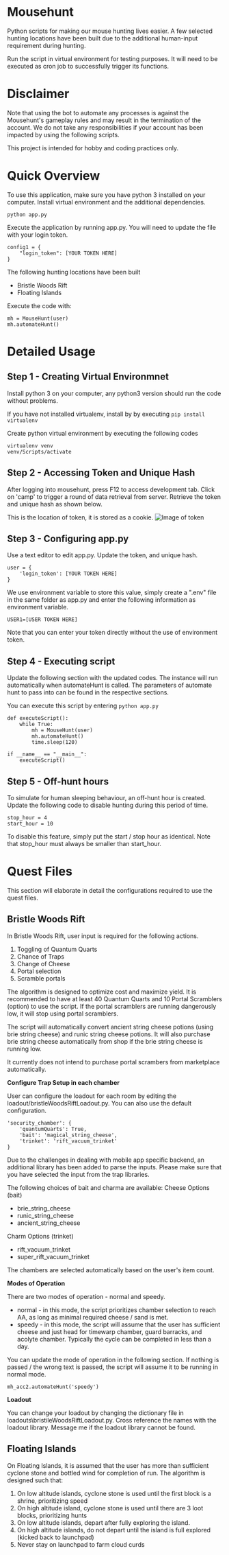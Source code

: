# Mousehunt

Python scripts for making our mouse hunting lives easier. A few selected hunting locations have been built due to the additional human-input requirement during hunting.

Run the script in virtual environment for testing purposes. It will need to be executed as cron job to successfully trigger its functions. 

# Disclaimer

Note that using the bot to automate any processes is against the Mousehunt's gameplay rules and may result in the termination of the account. We do not take any responsibilities if your account has been impacted by using the following scripts.

This project is intended for hobby and coding practices only.

# Quick Overview

To use this application, make sure you have python 3 installed on your computer. Install virtual environment and the additional dependencies.

```
python app.py
```

Execute the application by running app.py. You will need to update the file with your login token.

```
config1 = {
    "login_token": [YOUR TOKEN HERE]
}

```

The following hunting locations have been built

-   Bristle Woods Rift
-   Floating Islands

Execute the code with:

```
mh = MouseHunt(user)
mh.automateHunt()

```

# Detailed Usage

## Step 1 - Creating Virtual Environmnet

Install python 3 on your computer, any python3 version should run the code without problems.

If you have not installed virtualenv, install by by executing `pip install virtualenv`

Create python virtual environment by executing the following codes

```
virtualenv venv
venv/Scripts/activate

```

## Step 2 - Accessing Token and Unique Hash

After logging into mousehunt, press F12 to access development tab. Click on 'camp' to trigger a round of data retrieval from server. Retrieve the token and unique hash as shown below.

This is the location of token, it is stored as a cookie.
![Image of token](https://raw.githubusercontent.com/howardlhw/Mousehunt/master/images/token.png)

## Step 3 - Configuring app.py

Use a text editor to edit app.py. Update the token, and unique hash.

```
user = {
    'login_token': [YOUR TOKEN HERE]
}
```

We use environment variable to store this value, simply create a ".env" file in the same folder as app.py and enter the following information as environment variable. 

```
USER1=[USER TOKEN HERE]
```

Note that you can enter your token directly without the use of environment token.

## Step 4 - Executing script

Update the following section with the updated codes. The instance will run automatically when automateHunt is called. The parameters of automate hunt to pass into can be found in the respective sections.

You can execute this script by entering `python app.py`

```
def executeScript():
    while True:
        mh = MouseHunt(user)
        mh.automateHunt()
        time.sleep(120)

if __name__ == "__main__":
    executeScript()
```

## Step 5 - Off-hunt hours

To simulate for human sleeping behaviour, an off-hunt hour is created. Update the following code to disable hunting during this period of time.

```
stop_hour = 4
start_hour = 10
```

To disable this feature, simply put the start / stop hour as identical. Note that stop_hour must always be smaller than start_hour.


# Quest Files

This section will elaborate in detail the configurations required to use the quest files.


## Bristle Woods Rift

In Bristle Woods Rift, user input is required for the following actions.

1. Toggling of Quantum Quarts
2. Chance of Traps
3. Change of Cheese
4. Portal selection
5. Scramble portals

The algorithm is designed to optimize cost and maximize yield. It is recommended to have at least 40 Quantum Quarts and 10 Portal Scramblers (option) to use the script. If the portal scramblers are running dangerously low, it will stop using portal scramblers.

The script will automatically convert ancient string cheese potions (using brie string cheese) and runic string cheese potions. It will also purchase brie string cheese automatically from shop if the brie string cheese is running low.

It currently does not intend to purchase portal scrambers from marketplace automatically.

**Configure Trap Setup in each chamber**

User can configure the loadout for each room by editing the loadout/bristleWoodsRiftLoadout.py. You can also use the default configuration.

```
'security_chamber': {
    'quantumQuarts': True,
    'bait': 'magical_string_cheese',
    'trinket': 'rift_vacuum_trinket'
}
```

Due to the challenges in dealing with mobile app specific backend, an additional library has been added
to parse the inputs. Please make sure that you have selected the input from the trap libraries. 

The following choices of bait and charma are available:
Cheese Options (bait)

-   brie_string_cheese
-   runic_string_cheese
-   ancient_string_cheese

Charm Options (trinket)

-   rift_vacuum_trinket
-   super_rift_vacuum_trinket

The chambers are selected automatically based on the user's item count.

**Modes of Operation**

There are two modes of operation - normal and speedy.

- normal - in this mode, the script prioritizes chamber selection to reach AA, as long as minimal required cheese / sand is met.
- speedy - in this mode, the script will assume that the user has sufficient cheese and just head for timewarp chamber, guard barracks, and acolyte chamber. Typically the cycle can be completed in less than a day.

You can update the mode of operation in the following section. If nothing is passed / the wrong text is passed, the script will assume it to be running in normal mode.

```
mh_acc2.automateHunt('speedy')

```

**Loadout**

You can change your loadout by changing the dictionary file in loadouts\bristileWoodsRiftLoadout.py. Cross reference the names with the loadout library. Message me if the loadout library cannot be found. 

## Floating Islands

On Floating Islands, it is assumed that the user has more than sufficient cyclone stone and bottled
wind for completion of run. The algorithm is designed such that:

1. On low altitude islands, cyclone stone is used until the first block is a shrine, prioritizing speed
2. On high altitude island, cyclone stone is used until there are 3 loot blocks, prioritizing hunts
3. On low altitude islands, depart after fully exploring the island.
4. On high altitude islands, do not depart until the island is full explored (kicked back to launchpad)
5. Never stay on launchpad to farm cloud curds

